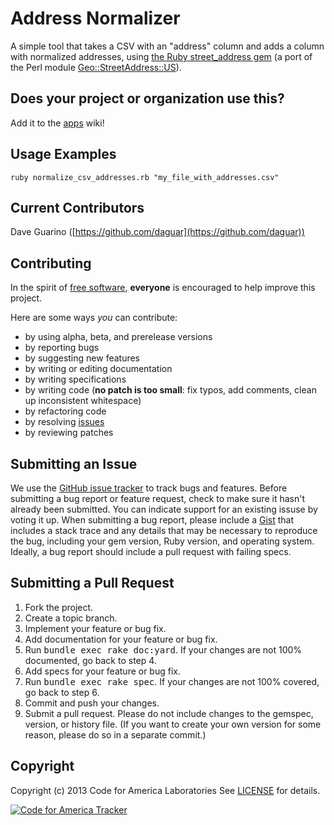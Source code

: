 Address Normalizer
=======
A simple tool that takes a CSV with an "address" column and adds a column with normalized addresses, using [the Ruby street_address gem](https://github.com/derrek/street-address) (a port of the Perl module [Geo::StreetAddress::US](http://search.cpan.org/~sderle/Geo-StreetAddress-US-0.99/)).

Does your project or organization use this?
------------------------------------------
Add it to the [apps](http://github.com/codeforamerica/cfa_template/wiki/apps) wiki!

Usage Examples
--------------

    ruby normalize_csv_addresses.rb "my_file_with_addresses.csv"

Current Contributors
--------------------
Dave Guarino ([https://github.com/daguar](https://github.com/daguar))

Contributing
------------
In the spirit of [free software](http://www.fsf.org/licensing/essays/free-sw.html), **everyone** is encouraged to help improve this project.

Here are some ways *you* can contribute:

* by using alpha, beta, and prerelease versions
* by reporting bugs
* by suggesting new features
* by writing or editing documentation
* by writing specifications
* by writing code (**no patch is too small**: fix typos, add comments, clean up inconsistent whitespace)
* by refactoring code
* by resolving [issues](http://github.com/codeforamerica/cfa_template/issues)
* by reviewing patches

Submitting an Issue
-------------------
We use the [GitHub issue tracker](http://github.com/codeforamerica/cfa_template/issues) to track bugs and
features. Before submitting a bug report or feature request, check to make sure it hasn't already
been submitted. You can indicate support for an existing issuse by voting it up. When submitting a
bug report, please include a [Gist](http://gist.github.com/) that includes a stack trace and any
details that may be necessary to reproduce the bug, including your gem version, Ruby version, and
operating system. Ideally, a bug report should include a pull request with failing specs.

Submitting a Pull Request
-------------------------
1. Fork the project.
2. Create a topic branch.
3. Implement your feature or bug fix.
4. Add documentation for your feature or bug fix.
5. Run <tt>bundle exec rake doc:yard</tt>. If your changes are not 100% documented, go back to step 4.
6. Add specs for your feature or bug fix.
7. Run <tt>bundle exec rake spec</tt>. If your changes are not 100% covered, go back to step 6.
8. Commit and push your changes.
9. Submit a pull request. Please do not include changes to the gemspec, version, or history file. (If you want to create your own version for some reason, please do so in a separate commit.)

Copyright
---------
Copyright (c) 2013 Code for America Laboratories
See [LICENSE](https://github.com/codeforamerica/cfa_template/blob/master/LICENSE.mkd) for details.

[![Code for America Tracker](http://stats.codeforamerica.org/codeforamerica/cfa_template.png)](http://stats.codeforamerica.org/projects/cfa_template)

